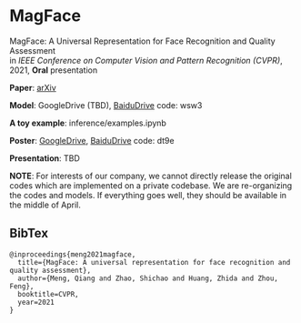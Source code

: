 # MagFace
MagFace: A Universal Representation for Face Recognition and Quality Assessment  
in *IEEE Conference on Computer Vision and Pattern Recognition (CVPR)*, 2021, **Oral** presentation

**Paper**: [arXiv](https://arxiv.org/abs/2103.06627)

**Model**: GoogleDrive (TBD), [BaiduDrive](https://pan.baidu.com/s/15iKz3wv6UhKmPGR6ltK4AA) code: wsw3

**A toy example**: inference/examples.ipynb

**Poster**: [GoogleDrive](https://drive.google.com/file/d/1S0hoQNDJC_H8b8ryuYyF7xjVLMorlBu1/view?usp=sharing), [BaiduDrive](https://pan.baidu.com/s/1Ji1fRtwfTzwm9egWGtarWQ) code: dt9e

**Presentation**: TBD


**NOTE**: For interests of our company, we cannot directly release the original codes which are implemented on a private codebase.
We are re-organizing the codes and models.
If everything goes well, they should be available in the middle of April.



## BibTex

```
@inproceedings{meng2021magface,
  title={MagFace: A universal representation for face recognition and quality assessment},
  author={Meng, Qiang and Zhao, Shichao and Huang, Zhida and Zhou, Feng},
  booktitle=CVPR,
  year=2021
}
```
